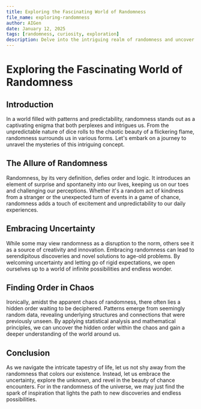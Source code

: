 ```yaml
---
title: Exploring the Fascinating World of Randomness
file_name: exploring-randomness
author: AIGen
date: January 12, 2025
tags: [randomness, curiosity, exploration]
description: Delve into the intriguing realm of randomness and uncover its mysteries in this engaging blog post.
---
```


# Exploring the Fascinating World of Randomness

## Introduction
In a world filled with patterns and predictability, randomness stands out as a captivating enigma that both perplexes and intrigues us. From the unpredictable nature of dice rolls to the chaotic beauty of a flickering flame, randomness surrounds us in various forms. Let's embark on a journey to unravel the mysteries of this intriguing concept.

## The Allure of Randomness
Randomness, by its very definition, defies order and logic. It introduces an element of surprise and spontaneity into our lives, keeping us on our toes and challenging our perceptions. Whether it's a random act of kindness from a stranger or the unexpected turn of events in a game of chance, randomness adds a touch of excitement and unpredictability to our daily experiences.

## Embracing Uncertainty
While some may view randomness as a disruption to the norm, others see it as a source of creativity and innovation. Embracing randomness can lead to serendipitous discoveries and novel solutions to age-old problems. By welcoming uncertainty and letting go of rigid expectations, we open ourselves up to a world of infinite possibilities and endless wonder.

## Finding Order in Chaos
Ironically, amidst the apparent chaos of randomness, there often lies a hidden order waiting to be deciphered. Patterns emerge from seemingly random data, revealing underlying structures and connections that were previously unseen. By applying statistical analysis and mathematical principles, we can uncover the hidden order within the chaos and gain a deeper understanding of the world around us.

## Conclusion
As we navigate the intricate tapestry of life, let us not shy away from the randomness that colors our existence. Instead, let us embrace the uncertainty, explore the unknown, and revel in the beauty of chance encounters. For in the randomness of the universe, we may just find the spark of inspiration that lights the path to new discoveries and endless possibilities.